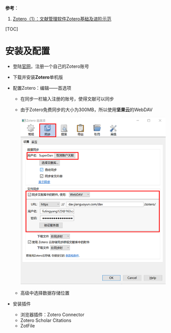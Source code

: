**参考**：

1. [Zotero（1）：文献管理软件Zotero基础及进阶示范](https://www.yangzhiping.com/tech/zotero1.html)



[TOC]

# 安装及配置

* 登陆[官网](https://www.zotero.org/user/register/)，注册一个自己的Zotero账号

* 下载并安装**Zotero**单机版

* 配置Zotero：编辑——首选项

  * 在同步一栏输入注册的账号，使得文献可以同步

  * 由于Zotero免费同步的大小为300MB，所以使用**坚果云**的WebDAV

    ![image-20200202135408717](pic/image-20200202135408717.png)

  * 高级中选择数据存储位置

* 安装插件

  * 浏览器插件：Zotero Connector
  * Zotero Scholar Citations
  * ZotFile